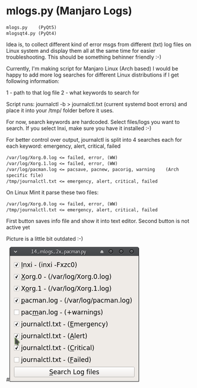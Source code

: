 # mlogs.py (Manjaro Logs)

    mlogs.py    (PyQt5)
    mlogsqt4.py (PyQt4)

Idea is, to collect different kind of error msgs from different (txt) log files on Linux system and display them all at the same time for easier troubleshooting. This should be something behinner friendly :-)

Currently, I'm making script for Manjaro Linux (Arch based)
I would be happy to add more log searches for different Linux distributions if I get following information:

1 - path to that log file
2 - what keywords to search for

Script runs: journalctl -b > journalctl.txt (current systemd boot errors) and place it into your /tmp/ folder before it uses.

For now, search keywords are hardcoded.
Select files/logs you want to search. 
If you select Inxi, make sure you have it installed :-)

For better control over output, journalctl is split into 4 searches each for each keyword: emergency, alert, critical, failed

    /var/log/Xorg.0.log <= failed, error, (WW)
    /var/log/Xorg.1.log <= failed, error, (WW)
    /var/log/pacman.log <= pacsave, pacnew, pacorig, warning    (Arch specific file)
    /tmp/journalctl.txt <= emergency, alert, critical, failed

On Linux Mint it parse these two files:

    /var/log/Xorg.0.log <= failed, error, (WW)
    /tmp/journalctl.txt <= emergency, alert, critical, failed

First button saves info file and show it into text editor. 
Second button is not active yet

Picture is a little bit outdated :-)

#![alt tag](https://raw.githubusercontent.com/AlManja/logs.py/master/mlogs01.png)
